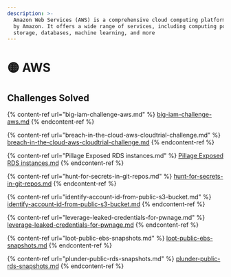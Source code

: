 ```yaml
---
description: >-
  Amazon Web Services (AWS) is a comprehensive cloud computing platform provided
  by Amazon. It offers a wide range of services, including computing power,
  storage, databases, machine learning, and more
---
```


# 🟡 AWS

## Challenges Solved&#x20;

{% content-ref url="big-iam-challenge-aws.md" %}
[big-iam-challenge-aws.md](big-iam-challenge-aws.md)
{% endcontent-ref %}

{% content-ref url="breach-in-the-cloud-aws-cloudtrial-challenge.md" %}
[breach-in-the-cloud-aws-cloudtrial-challenge.md](breach-in-the-cloud-aws-cloudtrial-challenge.md)
{% endcontent-ref %}

{% content-ref url="Pillage Exposed RDS instances.md" %}
[Pillage Exposed RDS instances.md](<Pillage Exposed RDS instances.md>)
{% endcontent-ref %}

{% content-ref url="hunt-for-secrets-in-git-repos.md" %}
[hunt-for-secrets-in-git-repos.md](hunt-for-secrets-in-git-repos.md)
{% endcontent-ref %}

{% content-ref url="identify-account-id-from-public-s3-bucket.md" %}
[identify-account-id-from-public-s3-bucket.md](identify-account-id-from-public-s3-bucket.md)
{% endcontent-ref %}

{% content-ref url="leverage-leaked-credentials-for-pwnage.md" %}
[leverage-leaked-credentials-for-pwnage.md](leverage-leaked-credentials-for-pwnage.md)
{% endcontent-ref %}

{% content-ref url="loot-public-ebs-snapshots.md" %}
[loot-public-ebs-snapshots.md](loot-public-ebs-snapshots.md)
{% endcontent-ref %}

{% content-ref url="plunder-public-rds-snapshots.md" %}
[plunder-public-rds-snapshots.md](plunder-public-rds-snapshots.md)
{% endcontent-ref %}
